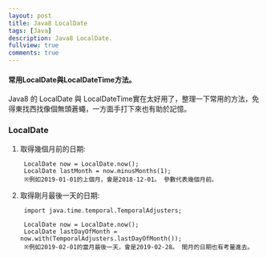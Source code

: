 ```yaml
---
layout: post
title: Java8 LocalDate
tags: [Java]
description: Java8 LocalDate.
fullview: true
comments: true
---
```


#### 常用LocalDate與LocalDateTime方法。

Java8 的 LocalDate 與 LocalDateTime實在太好用了，整理一下常用的方法，免得東找西找像個無頭蒼蠅，一方面手打下來也有助於記憶。

### LocalDate ###  

1. 取得幾個月前的日期:

		LocalDate now = LocalDate.now();
		LocalDate lastMonth = now.minusMonths(1);
		※例如2019-01-01的上個月，會是2018-12-01。 參數代表幾個月前。	    

2. 取得剛月最後一天的日期:  

		import java.time.temporal.TemporalAdjusters;		

		LocalDate now = LocalDate.now();
		LocalDate lastDayOfMonth = now.with(TemporalAdjusters.lastDayOfMonth());
		※例如2019-02-01的當月最後一天，會是2019-02-28。 閏月的日期也有考量進去。	